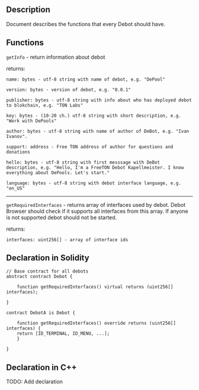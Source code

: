 ## Description

Document describes the functions that every Debot should have.

## Functions

`getInfo` - return information about debot

returns:

    name: bytes - utf-8 string with name of debot, e.g. "DePool"

    version: bytes - version of debot, e.g. "0.0.1"

    publisher: bytes - utf-8 string with info about who has deployed debot to blokchain, e.g. "TON Labs"

    key: bytes - (10-20 ch.) utf-8 string with short description, e.g. "Work with DePools"

    author: bytes - utf-8 string with name of author of DeBot, e.g. "Ivan Ivanov".

    support: address - Free TON address of author for questions and donations

    hello: bytes - utf-8 string with first messsage with DeBot description, e.g. "Hello, I'm a FreeTON Debot Kapellmeister. I know everything about DePools. Let's start." 

    language: bytes - utf-8 string with debot interface language, e.g. "en_US"
---

`getRequiredInterfaces` - returns array of interfaces used by debot. Debot Browser should check if it supports all interfaces from this array. If anyone is not supported debot should not be started. 

returns:

    interfaces: uint256[] - array of interface ids

## Declaration in Solidity

    // Base contract for all debots
    abstract contract Debot {
    
        function getRequiredInterfaces() virtual returns (uint256[] interfaces); 
    
    }
    
    contract DebotA is Debot {
    
        function getRequiredInterfaces() override returns (uint256[] interfaces) {
        return [ID_TERMINAL, ID_MENU, ...];
        }
    
    }

## Declaration in C++

TODO: Add declaration
